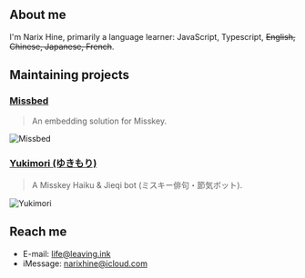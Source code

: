 ## About me

I'm Narix Hine, primarily a language learner: JavaScript, Typescript, ~~English, Chinese, Japanese, French~~.

## Maintaining projects

### [Missbed](https://missbed.narix.link)

> An embedding solution for Misskey.

![Missbed](https://user-images.githubusercontent.com/127665924/250810639-1935d23f-e348-4b77-acf2-35de8b06706a.png)

### [Yukimori (ゆきもり)](https://yukimori.narix.link)

> A Misskey Haiku & Jieqi bot (ミスキー俳句・節気ボット).

![Yukimori](https://missbed.narix.link/_next/image?url=https%3A%2F%2Fsubmarin.online%2Ffiles%2Fdf6ec48e-bb9f-49ab-9375-26a43e6fdacc&w=1920&q=75)

## Reach me

- E-mail: [life@leaving.ink](mailto:life@leaving.ink)
- iMessage: narixhine@icloud.com
